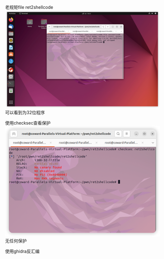 老规矩file ret2shellcode
![img.png](img.png)
可以看到为32位程序

使用checksec查看保护
![img_1.png](img_1.png)
无任何保护

使用ghidra反汇编

